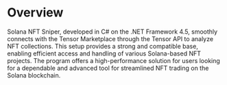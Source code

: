 # Overview
Solana NFT Sniper, developed in C# on the .NET Framework 4.5, smoothly connects with the Tensor Marketplace through the Tensor API to analyze NFT collections. This setup provides a strong and compatible base, enabling efficient access and handling of various Solana-based NFT projects. The program offers a high-performance solution for users looking for a dependable and advanced tool for streamlined NFT trading on the Solana blockchain.
